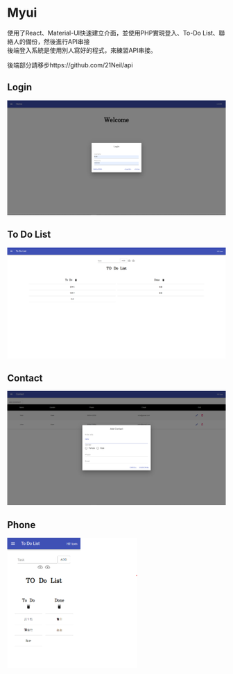 # Myui

使用了React、Material-UI快速建立介面，並使用PHP實現登入、To-Do List、聯絡人的備份，然後進行API串接  
後端登入系統是使用別人寫好的程式，來練習API串接。

後端部分請移步https://github.com/21Neil/api

## Login

<img src=/preview/login.png width=600 />

## To Do List

<img src=/preview/toDoList.png width=600 />

## Contact

<img src=/preview/contact.png width=600 />

## Phone

<img src=/preview/phone.png width=300 />
